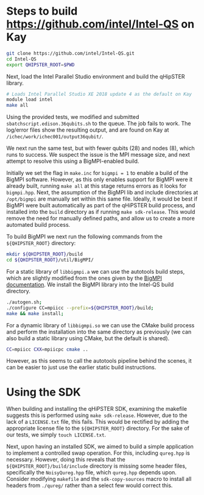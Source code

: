 # Steps to build https://github.com/intel/Intel-QS on Kay

```bash
git clone https://github.com/intel/Intel-QS.git
cd Intel-QS
export QHIPSTER_ROOT=$PWD
```

Next, load the Intel Parallel Studio environment and build the qHipSTER library.
```bash
# Loads Intel Parallel Studio XE 2018 update 4 as the default on Kay
module load intel
make all
```

Using the provided tests, we modified and submitted `sbatchscript.edison.36qubits.sh` to the queue. The job fails to work. The log/error files show the resulting output, and are found on Kay at `/ichec/work/ichec001/output36qubit/`.

We next run the same test, but with fewer qubits (28) and nodes (8), which runs to success. We suspect the issue is the MPI message size, and next attempt to resolve this using a BigMPI-enabled build.

Initially we set the flag in `make.inc` for `bigmpi = 1` to enable a build of the BigMPI software. However, as this only enables support for BigMPI were it already built, running `make all` at this stage returns errors as it looks for `bigmpi.hpp`. Next, the assumption of the BigMPI lib and include directories at `/opt/bigmpi` are manually set within this same file. Ideally, it would be best if BigMPI were built automatically as part of the qHiPSTER build process, and installed into the `build` directory as if running `make sdk-release`. This would remove the need for manually defined paths, and allow us to create a more automated build process.

To build BigMPI we next run the following commands from the `${QHIPSTER_ROOT}` directory:
```bash
mkdir ${QHIPSTER_ROOT}/build
cd ${QHIPSTER_ROOT}/util/BigMPI/
```

For a static library of `libbigmpi.a` we can use the autotools build steps, which are slightly modified from the ones given by the [BigMPI documentation](https://github.com/intel/Intel-QS/blob/consistent-naming/util/BigMPI/INSTALL.md). We install the BigMPI library into the Intel-QS build directory.
```bash
./autogen.sh;
./configure CC=mpiicc --prefix=${QHIPSTER_ROOT}/build;
make && make install;
```

For a dynamic library of `libbigmpi.so` we can use the CMake build process and perform the installation into the same directory as previously (we can also build a static library using CMake, but the default is shared).
```bash
CC=mpiicc CXX=mpiicpc cmake ..
```
However, as this seems to call the autotools pipeline behind the scenes, it can be easier to just use the earlier static build instructions.


# Using the SDK
When building and installing the qHiPSTER SDK, examining the makefile suggests this is performed using `make sdk-release`. However, due to the lack of a `LICENSE.txt` file, this fails. This would be rectified by adding the appropriate license file to the `${QHIPSTER_ROOT}` directory. For the sake of our tests, we simply `touch LICENSE.txt`.

Next, upon having an installed SDK, we aimed to build a simple application to implement a controlled swap operation. For this, including `qureg.hpp` is necessary. However, doing this reveals that the `${QHIPSTER_ROOT}/build/include` directory is missing some header files, specifically the `NoisyQureg.hpp` file, which `qureg.hpp` depends upon. Consider modifying `makefile` and the `sdk-copy-sources` macro to install all headers from `./qureg/` rather than a select few would correct this.

